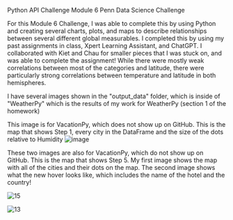 Python API Challenge 
Module 6 Penn Data Science Challenge 

For this Module 6 Challenge, I was able to complete this by using Python and creating several charts, plots, and maps to describe relationships between several different global measurables. I completed this by using my past assignments in class, Xpert Learning Assistant, and ChatGPT. I collaborated with Kiet and Chau for smaller pieces that I was stuck on, and was able to complete the assignment! While there were mostly weak correlations between most of the categories and latitude, there were particularly strong correlations between temperature and latitude in both hemispheres. 

I have several images shown in the "output_data" folder, which is inside of "WeatherPy" which is the results of my work for WeatherPy (section 1 of the homework)

This image is for VacationPy, which does not show up on GitHub. This is the map that shows Step 1, every city in the DataFrame and the size of the dots relative to Humidity
![image](https://github.com/juliusb643/python-api-challenge/assets/153868865/7e06da34-e72b-4882-b9dc-de175f9f40cb)

These two images are also for VacationPy, which do not show up on GitHub. This is the map that shows Step 5. My first image shows the map with all of the cities and their dots on the map. The second image shows what the new hover looks like, which includes the name of the hotel and the country!

![15](https://github.com/juliusb643/python-api-challenge/assets/153868865/d366588e-beb4-4cb9-ad52-41ee95149cbf)

![13](https://github.com/juliusb643/python-api-challenge/assets/153868865/1f859c21-a680-422f-8b15-ac36dd70e037)



